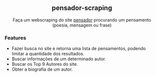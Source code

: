 <p align="center">
 <h2 align="center">pensador-scraping</h2>
 <p align="center">Faça um webscraping do site <a href="https://www.pensador.com/">pensador</a> procurando um pensamento (poesia, mensagem ou frase)</p>
</p>

### Features

- Fazer busca no site e retorna uma lista de pensamentos, podendo limitar a quantidade dos resultados.
- Buscar informações de um determinado autor.
- Buscar os Top 9 Autores do site.
- Obter a biografia de um autor.
